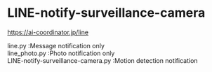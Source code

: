 # LINE-notify-surveillance-camera  
https://ai-coordinator.jp/line

line.py :Message notification only  
line_photo.py :Photo notification only  
LINE-notify-surveillance-camera.py :Motion detection notification
